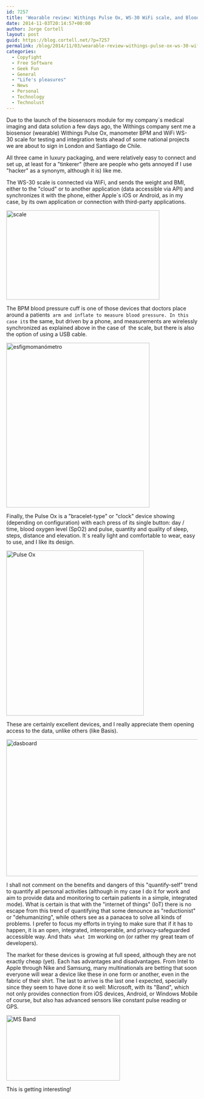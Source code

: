 ```yaml
---
id: 7257
title: 'Wearable review: Withings Pulse Ox, WS-30 WiFi scale, and Blood Pressure Monitor'
date: 2014-11-03T20:14:57+00:00
author: Jorge Cortell
layout: post
guid: https://blog.cortell.net/?p=7257
permalink: /blog/2014/11/03/wearable-review-withings-pulse-ox-ws-30-wifi-scale-and-blood-pressure-monitor/
categories:
  - Copyfight
  - Free Software
  - Geek Fun
  - General
  - "Life's pleasures"
  - News
  - Personal
  - Technology
  - Technolust
---
```

Due to the launch of the biosensors module for my company`s medical imaging and data solution a few days ago, the Withings company sent me a biosensor (wearable) Withings Pulse Ox, manometer BPM and WiFi WS-30 scale for testing and integration tests ahead of some national projects we are about to sign in London and Santiago de Chile.

All three came in luxury packaging, and were relatively easy to connect and set up, at least for a "tinkerer" (there are people who gets annoyed if I use "hacker" as a synonym, although it is) like me.

The WS-30 scale is connected via WiFi, and sends the weight and BMI, either to the "cloud" or to another application (data accessible via API) and synchronizes it with the phone, either Apple`s iOS or Android, as in my case, by its own application or connection with third-party applications.

<img class="aligncenter" src="https://vitrine-media-cdn.withings.com/catalog/product/cache/8/image/9df78eab33525d08d6e5fb8d27136e95/s/c/scale-black.png" alt="scale" width="403" height="235" />

The BPM blood pressure cuff is one of those devices that doctors place around a patients` arm and inflate to measure blood pressure. In this case it`s the same, but driven by a phone, and measurements are wirelessly synchronized as explained above in the case of  the scale, but there is also the option of using a USB cable.

<img class="aligncenter" src="https://vitrine-media-cdn.withings.com/catalog/product/cache/8/thumbnail/9df78eab33525d08d6e5fb8d27136e95/b/p/bpm.jpg" alt="esfigmomanómetro" width="377" height="433" />

Finally, the Pulse Ox is a "bracelet-type" or "clock" device showing (depending on configuration) with each press of its single button: day / time, blood oxygen level (SpO2) and pulse, quantity and quality of sleep, steps, distance and elevation. It`s really light and comfortable to wear, easy to use, and I like its design.

<img class="aligncenter" src="https://vitrine-media-cdn.withings.com/catalog/product/cache/8/thumbnail/9df78eab33525d08d6e5fb8d27136e95/p/u/pulse2_1.jpg" alt="Pulse Ox" width="362" height="434" />

These are certainly excellent devices, and I really appreciate them opening access to the data, unlike others (like Basis).

<img class="aligncenter" src="https://vitrine-media-cdn.withings.com/wysiwyg/products/health_mate/activity_mac_iphone_1.png" alt="dasboard" width="540" height="360" />

I shall not comment on the benefits and dangers of this "quantify-self" trend to quantify all personal activities (although in my case I do it for work and aim to provide data and monitoring to certain patients in a simple, integrated mode). What is certain is that with the "internet of things" (IoT) there is no escape from this trend of quantifying that some denounce as "reductionist" or "dehumanizing", while others see as a panacea to solve all kinds of problems. I prefer to focus my efforts in trying to make sure that if it has to happen, it is an open, integrated, interoperable, and privacy-safeguarded accessible way. And that`s what I`m working on (or rather my great team of developers).

The market for these devices is growing at full speed, although they are not exactly cheap (yet). Each has advantages and disadvantages. From Intel to Apple through Nike and Samsung, many multinationals are betting that soon everyone will wear a device like these in one form or another, even in the fabric of their shirt. The last to arrive is the last one I expected, specially since they seem to have done it so well: Microsoft, with its "Band", which not only provides connection from iOS devices, Android, or Windows Mobile of course, but also has advanced sensors like constant pulse reading or GPS.

<img class="aligncenter" src="https://mscorpnews.blob.core.windows.net/ncmedia/2014/10/band_891x392-659x311.jpg" alt="MS Band" width="299" height="172" />

This is getting interesting!